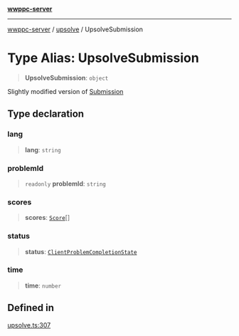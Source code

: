 [**wwppc-server**](../../README.md)

***

[wwppc-server](../../modules.md) / [upsolve](../README.md) / UpsolveSubmission

# Type Alias: UpsolveSubmission

> **UpsolveSubmission**: `object`

Slightly modified version of [Submission](../../database/type-aliases/Submission.md)

## Type declaration

### lang

> **lang**: `string`

### problemId

> `readonly` **problemId**: `string`

### scores

> **scores**: [`Score`](../../database/type-aliases/Score.md)[]

### status

> **status**: [`ClientProblemCompletionState`](../../api/enumerations/ClientProblemCompletionState.md)

### time

> **time**: `number`

## Defined in

[upsolve.ts:307](https://github.com/WWPPC/WWPPC-server/blob/2dee3653c422ea6b91c8bffad27d9e2a1aa16711/src/upsolve.ts#L307)
